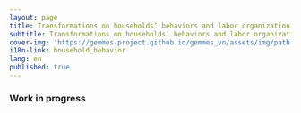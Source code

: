 ```yaml
---
layout: page
title: Transformations on households’ behaviors and labor organization
subtitle: Transformations on households’ behaviors and labor organization
cover-img: 'https://gemmes-project.github.io/gemmes_vn/assets/img/path.jpg'
i18n-link: household_behavior
lang: en
published: true
---
```


### Work in progress